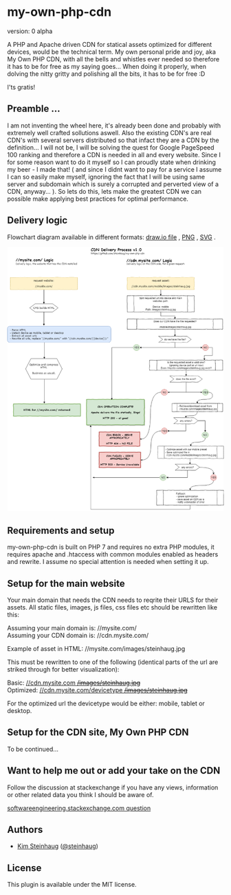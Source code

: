 # my-own-php-cdn

version: 0 alpha

A PHP and Apache driven CDN for statical assets optimized for different devices, would be the technical term. My own personal pride and joy, aka My Own PHP CDN, with all the bells and whistles ever needed so therefore it has to be for free as my saying goes... When doing it properly, when dolving the nitty gritty and polishing all the bits, it has to be for free :D

I'ts gratis!

## Preamble ...

I am not inventing the wheel here, it's already been done and probably with extremely well crafted sollutions aswell. Also the existing CDN's are real CDN's with several servers distributed so that infact they are a CDN by the definition... I will not be, I will be solving the quest for Google PageSpeed 100 ranking and therefore a CDN is needed in all and every website. Since I for some reason want to do it myself so I can proudly state when drinking my beer - I made that! ( and since I didnt want to pay for a service I assume I can so easily make myself, ignoring the fact that I will be using same server and subdomain which is surely a corrupted and perverted view of a CDN, anyway... ). So lets do this, lets make the greatest CDN we can possible make applying best practices for optimal performance. 

## Delivery logic

Flowchart diagram available in different formats:
[draw.io file](https://drive.google.com/file/d/1PNXdQvsSUDCecRG1wNiAMnUm6pyXUhT8/view?usp=sharing)
,
[PNG](/steinhaug/my-own-php-cdn/blob/master/reference/My-Own-PHP-CDN.v1.0.png?raw=true)
,
[SVG](https://raw.githubusercontent.com/steinhaug/my-own-php-cdn/master/reference/My-Own-PHP-CDN.v1.0.svg)
.

![Delivery logic v1.0](https://raw.githubusercontent.com/steinhaug/my-own-php-cdn/master/reference/My-Own-PHP-CDN.v1.0.png "Delivery logic v1.0")

## Requirements and setup

my-own-php-cdn is built on PHP 7 and requires no extra PHP modules, it requires apache and .htaccess with common modules enabled as headers and rewrite. I assume no special attention is needed when setting it up.


## Setup for the main website

Your main domain that needs the CDN needs to reqrite their URLS for their assets. All static files, images, js files, css files etc should be rewritten like this:

Assuming your main domain is: //mysite.com/  
Assuming your CDN domain is: //cdn.mysite.com/

Example of asset in HTML: //mysite.com/images/steinhaug.jpg

This must be rewritten to one of the following (identical parts of the url are striked through for better visualization):

Basic: <a href="//cdn.mysite.com/images/steinhaug.jpg">//cdn.mysite.com ~~/images/steinhaug.jpg~~</a>  
Optimized: <a href="//cdn.mysite.com/mobile/images/steinhaug.jpg">//cdn.mysite.com/devicetype ~~/images/steinhaug.jpg~~</a>  

For the optimized url the devicetype would be either: mobile, tablet or desktop.

## Setup for the CDN site, My Own PHP CDN

To be continued...

## Want to help me out or add your take on the CDN

Follow the discussion at stackexchange if you have any views, information or other related data you think I should be aware of.

[softwareengineering.stackexchange.com question](https://softwareengineering.stackexchange.com/questions/388507/creating-the-perfect-self-populating-cdn-serving-static-optimized-content-from)

## Authors
- [Kim Steinhaug](https://github.com/steinhaug) ([@steinhaug](https://twitter.com/steinhaug))


## License

This plugin is available under the MIT license.

